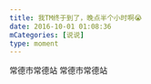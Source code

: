 ```yaml
---
title: 我TM终于到了，晚点半个小时啊😭
date: 2016-10-01 01:08:36
mCategories: [说说]
type: moment
---
```



常德市常德站
常德市常德站
